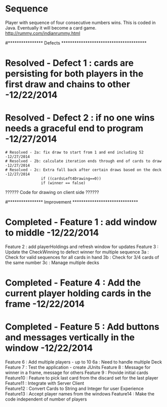 Sequence
========

Player with sequence of four consecutive numbers wins. This is coded in Java. Eventually it will become a card game. 
http://rummy.com/indianrummy.html

#**************** Defects ***************************************
# Resolved - Defect 1 : cards are persisting for both players in the first draw and chains to other -12/22/2014
# Resolved - Defect 2 : if no one wins needs a graceful end to program -12/27/2014
	# Resolved - 2a: fix draw to start from 1 and end including 52 -12/27/2014
	# Resolved - 2b: calculate iteration ends through end of cards to draw -12/27/2014
	# Resolved - 2c: Extra fall back after certain draws based on the deck -12/27/2014
					if ((cardsLeft4Drawing==0))
					if (winner == false)

?????? Code for drawing on client side	?????? 

#**************** Improvement ******************************
# Completed - Feature 1 : add window to middle -12/22/2014
Feature 2 : add playerHoldings and refresh window for updates
Feature 3 : Update the CheckWinning to defect winner for multiple sequence
	   3a : Check for valid sequences for all cards in hand
	   3b : Check for 3/4 cards of the same number
	   3c : Manage multiple decks
# Completed - Feature 4 : Add the current player holding cards in the frame -12/22/2014
# Completed - Feature 5 : Add buttons and messages vertically in the window -12/22/2014
Feature 6 : Add multiple players - up to 10
	   6a : Need to handle multiple Deck
Feature 7 : Test the application - create JUnits
Feature 8 : Message for winner in a frame, message for others
Feature 9 : Provide initial cards
Feature10 : Feature to pick last card from the discard set for the last player
Feature11 : Integrate with Server Client  
Feature12 : Convert Cards to String and Integer for user Experience
Feature13 : Accept player names from the windows
Feature14 : Make the code independent of number of players
		


